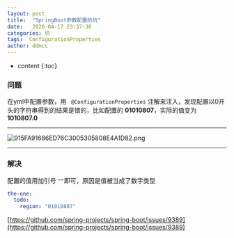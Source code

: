 ```yaml
---
layout: post
title:  "SpringBoot参数配置的坑"
date:   2020-04-17 23:37:36
categories: 坑
tags:  ConfigurationProperties
author: ddmcc
---
```


* content
{:toc}


### 问题

在yml中配置参数，用 ` @ConfigurationProperties` 注解来注入，发现配置以0开头的字符串得到的结果是错的，比如配置的
**01010807**，实际的值变为 **1010807.0** 





---
![915FA91686ED76C3005305808E4A1D82.png](https://i.loli.net/2020/04/17/BftEkDcwOrdv3A9.png)

---

### 解决

配置的值用加引号 `""`即可，原因是值被当成了数字类型

```yml
the-one:
  todo:
    region: "01010807"
```


[https://github.com/spring-projects/spring-boot/issues/9389](https://github.com/spring-projects/spring-boot/issues/9389)
